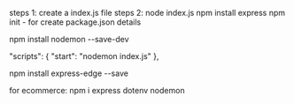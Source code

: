 steps 1: create a index.js file
steps 2: node index.js
npm install express
npm init - for create package.json details

npm install nodemon --save-dev

"scripts": {
"start": "nodemon index.js"
},

npm install express-edge --save

for ecommerce:
npm i express dotenv nodemon
